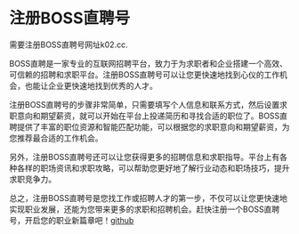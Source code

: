 # 注册BOSS直聘号

需要注册BOSS直聘号网址k02.cc.

BOSS直聘是一家专业的互联网招聘平台，致力于为求职者和企业搭建一个高效、可信赖的招聘和求职平台。注册BOSS直聘号可以让您更快速地找到心仪的工作机会，也能让企业更快速地找到优秀的人才。

注册BOSS直聘号的步骤非常简单，只需要填写个人信息和联系方式，然后设置求职意向和期望薪资，就可以开始在平台上投递简历和寻找合适的职位了。BOSS直聘提供了丰富的职位资源和智能匹配功能，可以根据您的求职意向和期望薪资，为您推荐最合适的工作机会。

另外，注册BOSS直聘号还可以让您获得更多的招聘信息和求职指导。平台上有各种各样的职场资讯和求职攻略，可以帮助您更好地了解行业动态和职场技巧，提升求职竞争力。

总之，注册BOSS直聘号是您找工作或招聘人才的第一步，不仅可以让您更快速地实现职业发展，还能为您带来更多的求职和招聘机会。赶快注册一个BOSS直聘号，开启您的职业新篇章吧！[github](https://github.com)